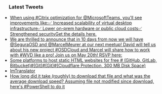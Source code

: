 <h3><a href="https://twitter.com/endi24"><img height=16 src="https://upload.wikimedia.org/wikipedia/sco/9/9f/Twitter_bird_logo_2012.svg"></a> Latest Tweets</h3>

<!-- BLOG-POST-LIST:START -->
- [When using #Citrix optimization for @MicrosoftTeams, you'll see improvements like:✅ Increased scalability of virtual desktop infrastructure✅ Lower on-prem hardware or public cloud costs✅ Strengthened securityGet the details here.](https://rss.app/articles/cb4e791f6f6d729c074351566bd3a7c508111d6e3c36a6f3cbfaa60a95a262d4e90bb5132a9c8f2cb6e1757cdc1d0e9b63d56ee0c5127e11893cc26384cb)
- [We are thrilled to announce that in 10 days from now we will have @SeguraOSD and @MarcelMeurer at our next meetup! David will tell us about his new project #OSDCloud and Marcel will share how to work with #WVD like a pro! Join us on May 20th! RSVP here:](https://rss.app/articles/cb4e791f6f6d729c074351566bd3a7c508111d6e280f9ce8cce88609a2a35588f10ba4482c9bc169f0ab6b75de130c9162d66ce5c5117b128932)
- [Some platforms to host static HTML websites for free # (GitHub, GitLab, Bitbucket)#(Git)#(Git)#(Cloudflare Protection, 300 MB Disk Space)](https://rss.app/articles/cb4e791f6f6d729c074351566bd3a7c508111d6e1a31b6e890b6c809918773d2f150f40f60d9d668fbab6b7edc1d0f9262d561e7c2)
- [ImTranslator](https://rss.app/articles/cb4e791f6f6d729c074351566bd3a7c508111d6e1a31b6e890b6c809918773d2f150f40f60d9d96ff1a16278d9170d9463d06ae2c5)
- [How long did it take (roughly) to download that file and what was the average download speed? Assuming file not modified since download, here's #PowerShell to do it](https://rss.app/articles/cb4e791f6f6d729c074351566bd3a7c508111d6e182aabf3cee782198dc974d3e30bb04f76d9dd61f2a56c78db1d089760d268e0c41b7d16)
<!-- BLOG-POST-LIST:END -->

